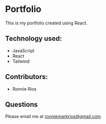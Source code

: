 # Portfolio
This is my portfolio created using React. 

## Technology used:
* JavaScript
* React
* Tailwind

## Contributors:
* Ronnie Rios

## Questions
Please email me at ronniemarkrios@gmail.com
